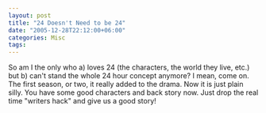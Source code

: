 ```yaml
---
layout: post
title: "24 Doesn't Need to be 24"
date: "2005-12-28T22:12:00+06:00"
categories: Misc 
tags: 
---
```


So am I the only who a) loves 24 (the characters, the world they live, etc.) but b) can't stand the whole 24 hour concept anymore? I mean, come on. The first season, or two, it really added to the drama. Now it is just plain silly. You have some good characters and back story now. Just drop the real time "writers hack" and give us a good story!